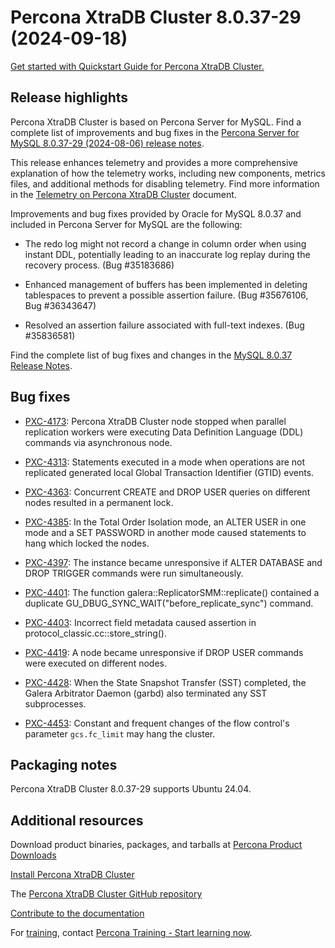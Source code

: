 # Percona XtraDB Cluster 8.0.37-29 (2024-09-18)

[Get started with Quickstart Guide for Percona XtraDB Cluster.](../quickstart-overview.md)

## Release highlights

Percona XtraDB Cluster is based on Percona Server for MySQL. Find a complete list of improvements and bug fixes in the [Percona Server for MySQL 8.0.37-29 (2024-08-06) release notes](https://docs.percona.com/percona-server/8.0/release-notes/8.0.37-29.html).

This release enhances telemetry and provides a more comprehensive explanation of how the telemetry works, including new components, metrics files, and additional methods for disabling telemetry. Find more information in the [Telemetry on Percona XtraDB Cluster](../telemetry.md) document.

Improvements and bug fixes provided by Oracle for MySQL 8.0.37 and included in Percona Server for MySQL are the following:

* The redo log might not record a change in column order when using instant DDL, potentially leading to an inaccurate log replay during the recovery process. (Bug #35183686)

* Enhanced management of buffers has been implemented in deleting tablespaces to prevent a possible assertion failure. (Bug #35676106, Bug #36343647)

* Resolved an assertion failure associated with full-text indexes. (Bug #35836581)

Find the complete list of bug fixes and changes in the [MySQL 8.0.37 Release Notes](https://dev.mysql.com/doc/relnotes/mysql/8.0/en/news-8-0-37.html).

## Bug fixes

* [PXC-4173](https://perconadev.atlassian.net/browse/PXC-4173): Percona XtraDB Cluster node stopped when parallel replication workers were executing Data Definition Language (DDL) commands via asynchronous node.

* [PXC-4313](https://perconadev.atlassian.net/browse/PXC-4313): Statements executed in a mode when operations are not replicated generated local Global Transaction Identifier (GTID) events.

* [PXC-4363](https://perconadev.atlassian.net/browse/PXC-4363): Concurrent CREATE and DROP USER queries on different nodes resulted in a permanent lock.

* [PXC-4385](https://perconadev.atlassian.net/browse/PXC-4385): In the Total Order Isolation mode, an ALTER USER in one mode and a SET PASSWORD in another mode caused statements to hang which locked the nodes.

* [PXC-4397](https://perconadev.atlassian.net/browse/PXC-4397): The instance became unresponsive if ALTER DATABASE and DROP TRIGGER commands were run simultaneously.

* [PXC-4401](https://perconadev.atlassian.net/browse/PXC-4401): The function galera::ReplicatorSMM::replicate() contained a duplicate GU_DBUG_SYNC_WAIT("before_replicate_sync") command.

* [PXC-4403](https://perconadev.atlassian.net/browse/PXC-4403): Incorrect field metadata caused assertion in protocol_classic.cc::store_string().

* [PXC-4419](https://perconadev.atlassian.net/browse/PXC-4419): A node became unresponsive if DROP USER commands were executed on different nodes.

* [PXC-4428](https://perconadev.atlassian.net/browse/PXC-4428): When the State Snapshot Transfer (SST) completed, the Galera Arbitrator Daemon (garbd) also terminated any SST subprocesses.

* [PXC-4453](https://perconadev.atlassian.net/browse/PXC-4453): Constant and frequent changes of the flow control's parameter `gcs.fc_limit` may hang the cluster.

## Packaging notes

Percona XtraDB Cluster 8.0.37-29 supports Ubuntu 24.04.


## Additional resources

Download product binaries, packages, and tarballs at [Percona Product Downloads](https://www.percona.com/downloads)

[Install Percona XtraDB Cluster](../install-index.md)

The [Percona XtraDB Cluster GitHub repository](https://github.com/percona/percona-xtradb-cluster)

[Contribute to the documentation](https://github.com/percona/pxc-docs/blob/8.0/contributing.md)

For [training](https://www.percona.com/training), contact [Percona Training - Start learning now](https://learn.percona.com/contact-me).
